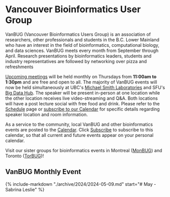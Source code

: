 # **Vancouver Bioinformatics User Group**

VanBUG (Vancouver Bioinformatics Users Group) is an association of researchers, other professionals and students in the B.C. Lower Mainland who have an interest in the field of bioinformatics, computational biology, and data sciences. VanBUG meets every month from September through April. Research presentations by bioinformatics leaders, students and industry representatives are followed by networking over pizza and refreshments

[Upcoming meetings](./schedule) will be held monthly on Thursdays from **11:00am to 1:30pm** and are free and open to all. The majority of VanBUG events will now be held simultaneously at UBC's [Michael Smith Laboratories](https://goo.gl/maps/fcU5ji45Fxr39eWq6) and SFU's [Big Data Hub](https://goo.gl/maps/xLFmoRof2hTD2KMP6). The speaker will be present in-person at one location while the other location receives live video-streaming and Q&A. Both locations will have a post lecture social with free food and drink. Please refer to the [Schedule](./schedule) page or [subscribe to our Calendar](https://calendar.google.com/calendar/u/1?cid=dmFuYmlvaW5mb0BnbWFpbC5jb20) for specific details regarding speaker location and room information.

As a service to the community, local VanBUG and other bioinformatics events are posted to the [Calendar](https://calendar.google.com/calendar/embed?src=vanbioinfo%40gmail.com&ctz=America%2FVancouver). Click [Subscribe](https://calendar.google.com/calendar/u/1?cid=dmFuYmlvaW5mb0BnbWFpbC5jb20) to subscribe to this calendar, so that all current and future events appear on your personal calendar.

Visit our sister groups for bioinformatics events in Montreal ([MonBUG](https://www.monbug.ca/)) and Toronto ([TorBUG](https://torbug.org/))!

## VanBUG Monthly Event

{%
   include-markdown "./archive/2024/2024-05-09.md"
   start="# May - Sabrina Leslie"
%}
